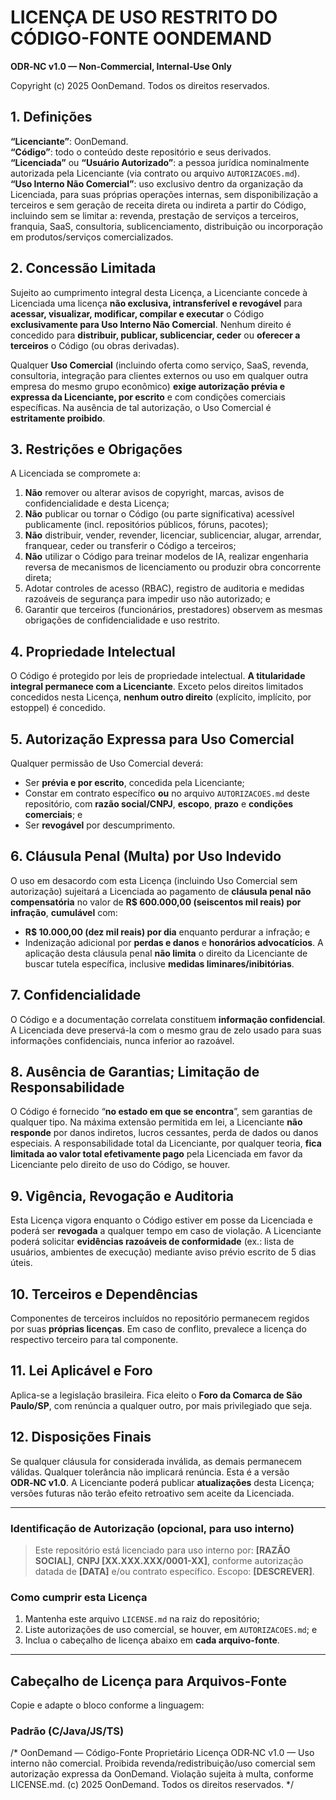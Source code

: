 # LICENÇA DE USO RESTRITO DO CÓDIGO-FONTE OONDEMAND
**ODR‑NC v1.0 — Non‑Commercial, Internal‑Use Only**

Copyright (c) 2025 OonDemand. Todos os direitos reservados.

## 1. Definições
**“Licenciante”**: OonDemand.  
**“Código”**: todo o conteúdo deste repositório e seus derivados.  
**“Licenciada”** ou **“Usuário Autorizado”**: a pessoa jurídica nominalmente autorizada pela Licenciante (via contrato ou arquivo `AUTORIZACOES.md`).  
**“Uso Interno Não Comercial”**: uso exclusivo dentro da organização da Licenciada, para suas próprias operações internas, sem disponibilização a terceiros e sem geração de receita direta ou indireta a partir do Código, incluindo sem se limitar a: revenda, prestação de serviços a terceiros, franquia, SaaS, consultoria, sublicenciamento, distribuição ou incorporação em produtos/serviços comercializados.

## 2. Concessão Limitada
Sujeito ao cumprimento integral desta Licença, a Licenciante concede à Licenciada uma licença **não exclusiva, intransferível e revogável** para **acessar, visualizar, modificar, compilar e executar** o Código **exclusivamente para Uso Interno Não Comercial**. Nenhum direito é concedido para **distribuir, publicar, sublicenciar, ceder** ou **oferecer a terceiros** o Código (ou obras derivadas).

Qualquer **Uso Comercial** (incluindo oferta como serviço, SaaS, revenda, consultoria, integração para clientes externos ou uso em qualquer outra empresa do mesmo grupo econômico) **exige autorização prévia e expressa da Licenciante, por escrito** e com condições comerciais específicas. Na ausência de tal autorização, o Uso Comercial é **estritamente proibido**.

## 3. Restrições e Obrigações
A Licenciada se compromete a:
1. **Não** remover ou alterar avisos de copyright, marcas, avisos de confidencialidade e desta Licença;
2. **Não** publicar ou tornar o Código (ou parte significativa) acessível publicamente (incl. repositórios públicos, fóruns, pacotes);
3. **Não** distribuir, vender, revender, licenciar, sublicenciar, alugar, arrendar, franquear, ceder ou transferir o Código a terceiros;
4. **Não** utilizar o Código para treinar modelos de IA, realizar engenharia reversa de mecanismos de licenciamento ou produzir obra concorrente direta;
5. Adotar controles de acesso (RBAC), registro de auditoria e medidas razoáveis de segurança para impedir uso não autorizado; e
6. Garantir que terceiros (funcionários, prestadores) observem as mesmas obrigações de confidencialidade e uso restrito.

## 4. Propriedade Intelectual
O Código é protegido por leis de propriedade intelectual. **A titularidade integral permanece com a Licenciante**. Exceto pelos direitos limitados concedidos nesta Licença, **nenhum outro direito** (explícito, implícito, por estoppel) é concedido.

## 5. Autorização Expressa para Uso Comercial
Qualquer permissão de Uso Comercial deverá:
- Ser **prévia e por escrito**, concedida pela Licenciante;
- Constar em contrato específico **ou** no arquivo `AUTORIZACOES.md` deste repositório, com **razão social/CNPJ**, **escopo**, **prazo** e **condições comerciais**; e
- Ser **revogável** por descumprimento.

## 6. Cláusula Penal (Multa) por Uso Indevido
O uso em desacordo com esta Licença (incluindo Uso Comercial sem autorização) sujeitará a Licenciada ao pagamento de **cláusula penal não compensatória** no valor de **R$ 600.000,00 (seiscentos mil reais) por infração**, **cumulável** com:
- **R$ 10.000,00 (dez mil reais) por dia** enquanto perdurar a infração; e
- Indenização adicional por **perdas e danos** e **honorários advocatícios**.
A aplicação desta cláusula penal **não limita** o direito da Licenciante de buscar tutela específica, inclusive **medidas liminares/inibitórias**.

## 7. Confidencialidade
O Código e a documentação correlata constituem **informação confidencial**. A Licenciada deve preservá-la com o mesmo grau de zelo usado para suas informações confidenciais, nunca inferior ao razoável.

## 8. Ausência de Garantias; Limitação de Responsabilidade
O Código é fornecido “**no estado em que se encontra**”, sem garantias de qualquer tipo. Na máxima extensão permitida em lei, a Licenciante **não responde** por danos indiretos, lucros cessantes, perda de dados ou danos especiais. A responsabilidade total da Licenciante, por qualquer teoria, **fica limitada ao valor total efetivamente pago** pela Licenciada em favor da Licenciante pelo direito de uso do Código, se houver.

## 9. Vigência, Revogação e Auditoria
Esta Licença vigora enquanto o Código estiver em posse da Licenciada e poderá ser **revogada** a qualquer tempo em caso de violação. A Licenciante poderá solicitar **evidências razoáveis de conformidade** (ex.: lista de usuários, ambientes de execução) mediante aviso prévio escrito de 5 dias úteis.

## 10. Terceiros e Dependências
Componentes de terceiros incluídos no repositório permanecem regidos por suas **próprias licenças**. Em caso de conflito, prevalece a licença do respectivo terceiro para tal componente.

## 11. Lei Aplicável e Foro
Aplica-se a legislação brasileira. Fica eleito o **Foro da Comarca de São Paulo/SP**, com renúncia a qualquer outro, por mais privilegiado que seja.

## 12. Disposições Finais
Se qualquer cláusula for considerada inválida, as demais permanecem válidas. Qualquer tolerância não implicará renúncia. Esta é a versão **ODR‑NC v1.0**. A Licenciante poderá publicar **atualizações** desta Licença; versões futuras não terão efeito retroativo sem aceite da Licenciada.

---

### Identificação de Autorização (opcional, para uso interno)
> Este repositório está licenciado para uso interno por: **[RAZÃO SOCIAL]**, **CNPJ [XX.XXX.XXX/0001-XX]**, conforme autorização datada de **[DATA]** e/ou contrato específico. Escopo: **[DESCREVER]**.

### Como cumprir esta Licença
1) Mantenha este arquivo `LICENSE.md` na raiz do repositório;  
2) Liste autorizações de uso comercial, se houver, em `AUTORIZACOES.md`; e  
3) Inclua o cabeçalho de licença abaixo em **cada arquivo-fonte**.

---

## Cabeçalho de Licença para Arquivos-Fonte
Copie e adapte o bloco conforme a linguagem:

### Padrão (C/Java/JS/TS)
/*
 OonDemand — Código-Fonte Proprietário
 Licença ODR‑NC v1.0 — Uso interno não comercial. Proibida revenda/redistribuição/uso comercial sem autorização expressa da OonDemand. Violação sujeita à multa, conforme LICENSE.md.
 (c) 2025 OonDemand. Todos os direitos reservados.
*/
